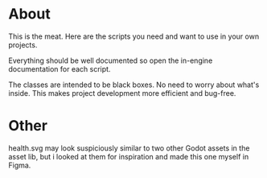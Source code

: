 # About

This is the meat. Here are the scripts you need and want to use in your own projects.

Everything should be well documented so open the in-engine documentation for each script.

The classes are intended to be black boxes. No need to worry about what's inside. This makes project development more efficient and bug-free.

# Other

health.svg may look suspiciously similar to two other Godot assets in the asset lib, but i looked at them for inspiration and made this one myself in Figma.
